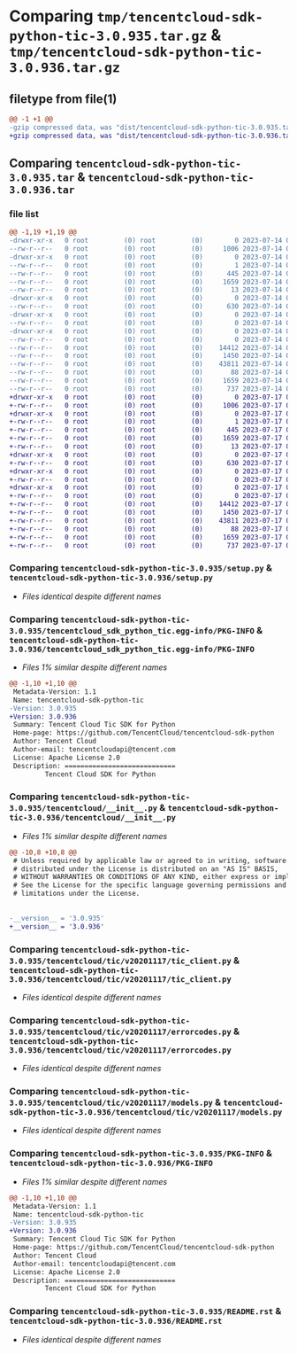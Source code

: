 # Comparing `tmp/tencentcloud-sdk-python-tic-3.0.935.tar.gz` & `tmp/tencentcloud-sdk-python-tic-3.0.936.tar.gz`

## filetype from file(1)

```diff
@@ -1 +1 @@
-gzip compressed data, was "dist/tencentcloud-sdk-python-tic-3.0.935.tar", last modified: Fri Jul 14 00:40:23 2023, max compression
+gzip compressed data, was "dist/tencentcloud-sdk-python-tic-3.0.936.tar", last modified: Mon Jul 17 00:37:18 2023, max compression
```

## Comparing `tencentcloud-sdk-python-tic-3.0.935.tar` & `tencentcloud-sdk-python-tic-3.0.936.tar`

### file list

```diff
@@ -1,19 +1,19 @@
-drwxr-xr-x   0 root         (0) root         (0)        0 2023-07-14 00:40:23.000000 tencentcloud-sdk-python-tic-3.0.935/
--rw-r--r--   0 root         (0) root         (0)     1006 2023-07-14 00:40:23.000000 tencentcloud-sdk-python-tic-3.0.935/setup.py
-drwxr-xr-x   0 root         (0) root         (0)        0 2023-07-14 00:40:23.000000 tencentcloud-sdk-python-tic-3.0.935/tencentcloud_sdk_python_tic.egg-info/
--rw-r--r--   0 root         (0) root         (0)        1 2023-07-14 00:40:23.000000 tencentcloud-sdk-python-tic-3.0.935/tencentcloud_sdk_python_tic.egg-info/dependency_links.txt
--rw-r--r--   0 root         (0) root         (0)      445 2023-07-14 00:40:23.000000 tencentcloud-sdk-python-tic-3.0.935/tencentcloud_sdk_python_tic.egg-info/SOURCES.txt
--rw-r--r--   0 root         (0) root         (0)     1659 2023-07-14 00:40:23.000000 tencentcloud-sdk-python-tic-3.0.935/tencentcloud_sdk_python_tic.egg-info/PKG-INFO
--rw-r--r--   0 root         (0) root         (0)       13 2023-07-14 00:40:23.000000 tencentcloud-sdk-python-tic-3.0.935/tencentcloud_sdk_python_tic.egg-info/top_level.txt
-drwxr-xr-x   0 root         (0) root         (0)        0 2023-07-14 00:40:23.000000 tencentcloud-sdk-python-tic-3.0.935/tencentcloud/
--rw-r--r--   0 root         (0) root         (0)      630 2023-07-14 00:40:23.000000 tencentcloud-sdk-python-tic-3.0.935/tencentcloud/__init__.py
-drwxr-xr-x   0 root         (0) root         (0)        0 2023-07-14 00:40:23.000000 tencentcloud-sdk-python-tic-3.0.935/tencentcloud/tic/
--rw-r--r--   0 root         (0) root         (0)        0 2023-07-14 00:40:23.000000 tencentcloud-sdk-python-tic-3.0.935/tencentcloud/tic/__init__.py
-drwxr-xr-x   0 root         (0) root         (0)        0 2023-07-14 00:40:23.000000 tencentcloud-sdk-python-tic-3.0.935/tencentcloud/tic/v20201117/
--rw-r--r--   0 root         (0) root         (0)        0 2023-07-14 00:40:23.000000 tencentcloud-sdk-python-tic-3.0.935/tencentcloud/tic/v20201117/__init__.py
--rw-r--r--   0 root         (0) root         (0)    14412 2023-07-14 00:40:23.000000 tencentcloud-sdk-python-tic-3.0.935/tencentcloud/tic/v20201117/tic_client.py
--rw-r--r--   0 root         (0) root         (0)     1450 2023-07-14 00:40:23.000000 tencentcloud-sdk-python-tic-3.0.935/tencentcloud/tic/v20201117/errorcodes.py
--rw-r--r--   0 root         (0) root         (0)    43811 2023-07-14 00:40:23.000000 tencentcloud-sdk-python-tic-3.0.935/tencentcloud/tic/v20201117/models.py
--rw-r--r--   0 root         (0) root         (0)       88 2023-07-14 00:40:23.000000 tencentcloud-sdk-python-tic-3.0.935/setup.cfg
--rw-r--r--   0 root         (0) root         (0)     1659 2023-07-14 00:40:23.000000 tencentcloud-sdk-python-tic-3.0.935/PKG-INFO
--rw-r--r--   0 root         (0) root         (0)      737 2023-07-14 00:40:23.000000 tencentcloud-sdk-python-tic-3.0.935/README.rst
+drwxr-xr-x   0 root         (0) root         (0)        0 2023-07-17 00:37:18.000000 tencentcloud-sdk-python-tic-3.0.936/
+-rw-r--r--   0 root         (0) root         (0)     1006 2023-07-17 00:37:18.000000 tencentcloud-sdk-python-tic-3.0.936/setup.py
+drwxr-xr-x   0 root         (0) root         (0)        0 2023-07-17 00:37:18.000000 tencentcloud-sdk-python-tic-3.0.936/tencentcloud_sdk_python_tic.egg-info/
+-rw-r--r--   0 root         (0) root         (0)        1 2023-07-17 00:37:18.000000 tencentcloud-sdk-python-tic-3.0.936/tencentcloud_sdk_python_tic.egg-info/dependency_links.txt
+-rw-r--r--   0 root         (0) root         (0)      445 2023-07-17 00:37:18.000000 tencentcloud-sdk-python-tic-3.0.936/tencentcloud_sdk_python_tic.egg-info/SOURCES.txt
+-rw-r--r--   0 root         (0) root         (0)     1659 2023-07-17 00:37:18.000000 tencentcloud-sdk-python-tic-3.0.936/tencentcloud_sdk_python_tic.egg-info/PKG-INFO
+-rw-r--r--   0 root         (0) root         (0)       13 2023-07-17 00:37:18.000000 tencentcloud-sdk-python-tic-3.0.936/tencentcloud_sdk_python_tic.egg-info/top_level.txt
+drwxr-xr-x   0 root         (0) root         (0)        0 2023-07-17 00:37:18.000000 tencentcloud-sdk-python-tic-3.0.936/tencentcloud/
+-rw-r--r--   0 root         (0) root         (0)      630 2023-07-17 00:37:18.000000 tencentcloud-sdk-python-tic-3.0.936/tencentcloud/__init__.py
+drwxr-xr-x   0 root         (0) root         (0)        0 2023-07-17 00:37:18.000000 tencentcloud-sdk-python-tic-3.0.936/tencentcloud/tic/
+-rw-r--r--   0 root         (0) root         (0)        0 2023-07-17 00:37:18.000000 tencentcloud-sdk-python-tic-3.0.936/tencentcloud/tic/__init__.py
+drwxr-xr-x   0 root         (0) root         (0)        0 2023-07-17 00:37:18.000000 tencentcloud-sdk-python-tic-3.0.936/tencentcloud/tic/v20201117/
+-rw-r--r--   0 root         (0) root         (0)        0 2023-07-17 00:37:18.000000 tencentcloud-sdk-python-tic-3.0.936/tencentcloud/tic/v20201117/__init__.py
+-rw-r--r--   0 root         (0) root         (0)    14412 2023-07-17 00:37:18.000000 tencentcloud-sdk-python-tic-3.0.936/tencentcloud/tic/v20201117/tic_client.py
+-rw-r--r--   0 root         (0) root         (0)     1450 2023-07-17 00:37:18.000000 tencentcloud-sdk-python-tic-3.0.936/tencentcloud/tic/v20201117/errorcodes.py
+-rw-r--r--   0 root         (0) root         (0)    43811 2023-07-17 00:37:18.000000 tencentcloud-sdk-python-tic-3.0.936/tencentcloud/tic/v20201117/models.py
+-rw-r--r--   0 root         (0) root         (0)       88 2023-07-17 00:37:18.000000 tencentcloud-sdk-python-tic-3.0.936/setup.cfg
+-rw-r--r--   0 root         (0) root         (0)     1659 2023-07-17 00:37:18.000000 tencentcloud-sdk-python-tic-3.0.936/PKG-INFO
+-rw-r--r--   0 root         (0) root         (0)      737 2023-07-17 00:37:18.000000 tencentcloud-sdk-python-tic-3.0.936/README.rst
```

### Comparing `tencentcloud-sdk-python-tic-3.0.935/setup.py` & `tencentcloud-sdk-python-tic-3.0.936/setup.py`

 * *Files identical despite different names*

### Comparing `tencentcloud-sdk-python-tic-3.0.935/tencentcloud_sdk_python_tic.egg-info/PKG-INFO` & `tencentcloud-sdk-python-tic-3.0.936/tencentcloud_sdk_python_tic.egg-info/PKG-INFO`

 * *Files 1% similar despite different names*

```diff
@@ -1,10 +1,10 @@
 Metadata-Version: 1.1
 Name: tencentcloud-sdk-python-tic
-Version: 3.0.935
+Version: 3.0.936
 Summary: Tencent Cloud Tic SDK for Python
 Home-page: https://github.com/TencentCloud/tencentcloud-sdk-python
 Author: Tencent Cloud
 Author-email: tencentcloudapi@tencent.com
 License: Apache License 2.0
 Description: ============================
         Tencent Cloud SDK for Python
```

### Comparing `tencentcloud-sdk-python-tic-3.0.935/tencentcloud/__init__.py` & `tencentcloud-sdk-python-tic-3.0.936/tencentcloud/__init__.py`

 * *Files 1% similar despite different names*

```diff
@@ -10,8 +10,8 @@
 # Unless required by applicable law or agreed to in writing, software
 # distributed under the License is distributed on an "AS IS" BASIS,
 # WITHOUT WARRANTIES OR CONDITIONS OF ANY KIND, either express or implied.
 # See the License for the specific language governing permissions and
 # limitations under the License.
 
 
-__version__ = '3.0.935'
+__version__ = '3.0.936'
```

### Comparing `tencentcloud-sdk-python-tic-3.0.935/tencentcloud/tic/v20201117/tic_client.py` & `tencentcloud-sdk-python-tic-3.0.936/tencentcloud/tic/v20201117/tic_client.py`

 * *Files identical despite different names*

### Comparing `tencentcloud-sdk-python-tic-3.0.935/tencentcloud/tic/v20201117/errorcodes.py` & `tencentcloud-sdk-python-tic-3.0.936/tencentcloud/tic/v20201117/errorcodes.py`

 * *Files identical despite different names*

### Comparing `tencentcloud-sdk-python-tic-3.0.935/tencentcloud/tic/v20201117/models.py` & `tencentcloud-sdk-python-tic-3.0.936/tencentcloud/tic/v20201117/models.py`

 * *Files identical despite different names*

### Comparing `tencentcloud-sdk-python-tic-3.0.935/PKG-INFO` & `tencentcloud-sdk-python-tic-3.0.936/PKG-INFO`

 * *Files 1% similar despite different names*

```diff
@@ -1,10 +1,10 @@
 Metadata-Version: 1.1
 Name: tencentcloud-sdk-python-tic
-Version: 3.0.935
+Version: 3.0.936
 Summary: Tencent Cloud Tic SDK for Python
 Home-page: https://github.com/TencentCloud/tencentcloud-sdk-python
 Author: Tencent Cloud
 Author-email: tencentcloudapi@tencent.com
 License: Apache License 2.0
 Description: ============================
         Tencent Cloud SDK for Python
```

### Comparing `tencentcloud-sdk-python-tic-3.0.935/README.rst` & `tencentcloud-sdk-python-tic-3.0.936/README.rst`

 * *Files identical despite different names*

